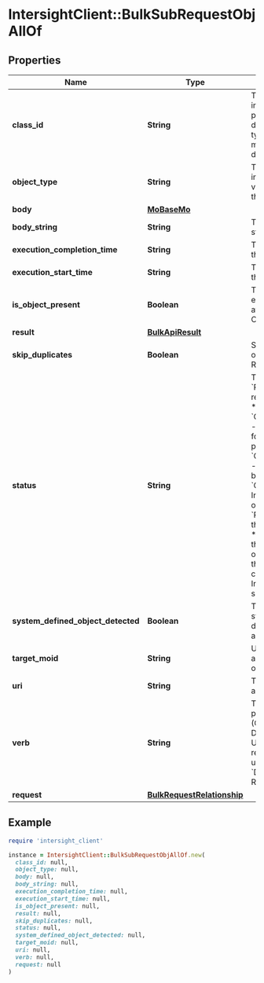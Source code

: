 # IntersightClient::BulkSubRequestObjAllOf

## Properties

| Name | Type | Description | Notes |
| ---- | ---- | ----------- | ----- |
| **class_id** | **String** | The fully-qualified name of the instantiated, concrete type. This property is used as a discriminator to identify the type of the payload when marshaling and unmarshaling data. | [default to &#39;bulk.SubRequestObj&#39;] |
| **object_type** | **String** | The fully-qualified name of the instantiated, concrete type. The value should be the same as the &#39;ClassId&#39; property. | [default to &#39;bulk.SubRequestObj&#39;] |
| **body** | [**MoBaseMo**](MoBaseMo.md) |  | [optional] |
| **body_string** | **String** | The body of the sub-request in string format. | [optional][readonly] |
| **execution_completion_time** | **String** | The time at which processing of this request completed. | [optional][readonly] |
| **execution_start_time** | **String** | The time at which processing of this request started. | [optional][readonly] |
| **is_object_present** | **Boolean** | This flag indicates if an already existing object was found or not after execution of the action CheckObjectPresence. | [optional][readonly] |
| **result** | [**BulkApiResult**](BulkApiResult.md) |  | [optional] |
| **skip_duplicates** | **Boolean** | Skip the already present objects. The value from the Request. | [optional][readonly] |
| **status** | **String** | The status of the request. * &#x60;Pending&#x60; - Indicates that the request is yet to be processed. * &#x60;ObjPresenceCheckInProgress&#x60; - Indicates that the checking for object presence is in progress. * &#x60;ObjPresenceCheckInComplete&#x60; - Indicates that the request is being processed. * &#x60;ObjPresenceCheckFailed&#x60; - Indicates that the checking for object presence failed. * &#x60;Processing&#x60; - Indicates that the request is being processed. * &#x60;TimedOut&#x60; - Indicates that the request processing timed out. * &#x60;Completed&#x60; - Indicates that the request processing is complete. * &#x60;Skipped&#x60; - Indicates that the request was skipped. | [optional][readonly][default to &#39;Pending&#39;] |
| **system_defined_object_detected** | **Boolean** | This flag indicates if the a system defined object was detected after execution of the action CheckObjectPresence. | [optional][readonly] |
| **target_moid** | **String** | Used with PATCH &amp; DELETE actions. The moid of an existing object instance. | [optional] |
| **uri** | **String** | The URI on which this bulk action is to be performed. | [optional] |
| **verb** | **String** | The type of operation to be performed. One of - Post (Create), Patch (Update) or Delete (Remove). * &#x60;POST&#x60; - Used to create a REST resource. * &#x60;PATCH&#x60; - Used to update a REST resource. * &#x60;DELETE&#x60; - Used to delete a REST resource. | [optional][default to &#39;POST&#39;] |
| **request** | [**BulkRequestRelationship**](BulkRequestRelationship.md) |  | [optional] |

## Example

```ruby
require 'intersight_client'

instance = IntersightClient::BulkSubRequestObjAllOf.new(
  class_id: null,
  object_type: null,
  body: null,
  body_string: null,
  execution_completion_time: null,
  execution_start_time: null,
  is_object_present: null,
  result: null,
  skip_duplicates: null,
  status: null,
  system_defined_object_detected: null,
  target_moid: null,
  uri: null,
  verb: null,
  request: null
)
```

